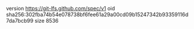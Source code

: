 version https://git-lfs.github.com/spec/v1
oid sha256:302fba74b54e078738bf6fee61a29a00cd09b15247342b93359116d7da7bcb99
size 8536
